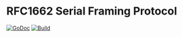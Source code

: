 # RFC1662 Serial Framing Protocol

[![GoDoc](https://godoc.org/github.com/dim13/sfp?status.svg)](https://godoc.org/github.com/dim13/sfp)
[![Build](https://github.com/dim13/sfp/workflows/build/badge.svg)](https://github.com/dim13/sfp/actions)
